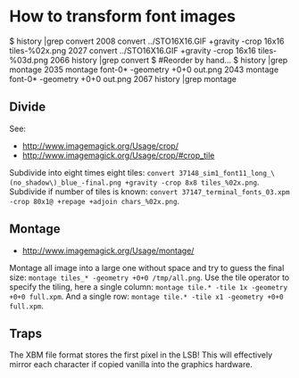 
How to transform font images
============================

$ history |grep convert
 2008  convert ../STO16X16.GIF +gravity -crop 16x16 tiles-%02x.png
 2027  convert ../STO16X16.GIF +gravity -crop 16x16 tiles-%03d.png
 2066  history |grep convert
$ #Reorder by hand...
$ history |grep montage
 2035  montage font-0* -geometry +0+0 out.png
 2043  montage font-0* -geometry +0+0 out.png
 2067  history |grep montage


Divide
------

See:

 * http://www.imagemagick.org/Usage/crop/
 * http://www.imagemagick.org/Usage/crop/#crop_tile

Subdivide into eight times eight tiles: `convert 37148_sim1_font11_long_\(no_shadow\)_blue_-final.png +gravity -crop 8x8 tiles_%02x.png`.
Subdivide if number of tiles is known: `convert 37147_terminal_fonts_03.xpm -crop 80x1@ +repage +adjoin chars_%02x.png`.

Montage
-------

 * http://www.imagemagick.org/Usage/montage/

Montage all image into a large one without space and try to guess the final size: `montage tiles_* -geometry +0+0 /tmp/all.png`.
Use the tile operator to specify the tiling, here a single column: `montage tile.* -tile 1x -geometry +0+0 full.xpm`.
And a single row: `montage tile.* -tile x1 -geometry +0+0 full.xpm`.

Traps
-----

The XBM file format stores the first pixel in the LSB! This will
effectively mirror each character if copied vanilla into the graphics
hardware.

